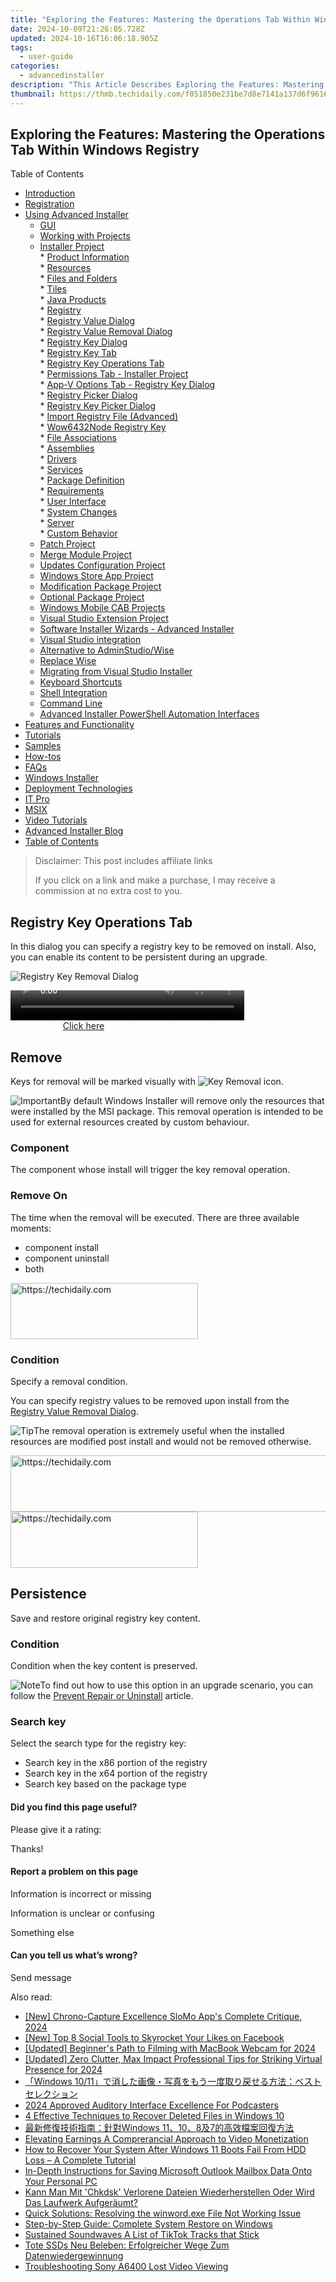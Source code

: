 ```yaml
---
title: "Exploring the Features: Mastering the Operations Tab Within Windows Registry"
date: 2024-10-09T21:26:05.728Z
updated: 2024-10-16T16:06:18.905Z
tags:
  - user-guide
categories:
  - advancedinstaller
description: "This Article Describes Exploring the Features: Mastering the Operations Tab Within Windows Registry"
thumbnail: https://thmb.techidaily.com/f051850e231be7d8e7141a137d6f961668fd1698700240c7348f6738ce5b4e95.jpg
---
```


## Exploring the Features: Mastering the Operations Tab Within Windows Registry

Table of Contents

* [Introduction](https://tools.techidaily.com/advancedinstaller/products/)
* [Registration](https://tools.techidaily.com/advancedinstaller/products/)
* [Using Advanced Installer](https://tools.techidaily.com/advancedinstaller/products/)  
   * [GUI](https://tools.techidaily.com/advancedinstaller/products/)  
   * [Working with Projects](https://tools.techidaily.com/advancedinstaller/products/)  
   * [Installer Project](https://tools.techidaily.com/advancedinstaller/products/)  
         * [Product Information](https://tools.techidaily.com/advancedinstaller/products/)  
         * [Resources](https://tools.techidaily.com/advancedinstaller/products/)  
                  * [Files and Folders](https://tools.techidaily.com/advancedinstaller/products/)  
                  * [Tiles](https://tools.techidaily.com/advancedinstaller/products/)  
                  * [Java Products](https://tools.techidaily.com/advancedinstaller/products/)  
                  * [Registry](https://tools.techidaily.com/advancedinstaller/products/)  
                              * [Registry Value Dialog](https://tools.techidaily.com/advancedinstaller/products/)  
                              * [Registry Value Removal Dialog](https://tools.techidaily.com/advancedinstaller/products/)  
                              * [Registry Key Dialog](https://tools.techidaily.com/advancedinstaller/products/)  
                                             * [Registry Key Tab](https://tools.techidaily.com/advancedinstaller/products/)  
                                             * [Registry Key Operations Tab](https://tools.techidaily.com/advancedinstaller/products/)  
                                             * [Permissions Tab - Installer Project](https://tools.techidaily.com/advancedinstaller/products/)  
                                             * [App-V Options Tab - Registry Key Dialog](https://tools.techidaily.com/advancedinstaller/products/)  
                              * [Registry Picker Dialog](https://tools.techidaily.com/advancedinstaller/products/)  
                              * [Registry Key Picker Dialog](https://tools.techidaily.com/advancedinstaller/products/)  
                              * [Import Registry File (Advanced)](https://www.advancedinstaller.com/user-guide/registry-import-file-advanced.html "Import Registry File (Advanced)")  
                              * [Wow6432Node Registry Key](https://tools.techidaily.com/advancedinstaller/products/)  
                  * [File Associations](https://tools.techidaily.com/advancedinstaller/products/)  
                  * [Assemblies](https://tools.techidaily.com/advancedinstaller/products/)  
                  * [Drivers](https://tools.techidaily.com/advancedinstaller/products/)  
                  * [Services](https://tools.techidaily.com/advancedinstaller/products/)  
         * [Package Definition](https://tools.techidaily.com/advancedinstaller/products/)  
         * [Requirements](https://tools.techidaily.com/advancedinstaller/products/)  
         * [User Interface](https://tools.techidaily.com/advancedinstaller/products/)  
         * [System Changes](https://tools.techidaily.com/advancedinstaller/products/)  
         * [Server](https://tools.techidaily.com/advancedinstaller/products/)  
         * [Custom Behavior](https://tools.techidaily.com/advancedinstaller/products/)  
   * [Patch Project](https://tools.techidaily.com/advancedinstaller/products/)  
   * [Merge Module Project](https://tools.techidaily.com/advancedinstaller/products/)  
   * [Updates Configuration Project](https://tools.techidaily.com/advancedinstaller/products/)  
   * [Windows Store App Project](https://tools.techidaily.com/advancedinstaller/products/)  
   * [Modification Package Project](https://tools.techidaily.com/advancedinstaller/products/)  
   * [Optional Package Project](https://tools.techidaily.com/advancedinstaller/products/)  
   * [Windows Mobile CAB Projects](https://tools.techidaily.com/advancedinstaller/products/)  
   * [Visual Studio Extension Project](https://tools.techidaily.com/advancedinstaller/products/)  
   * [Software Installer Wizards - Advanced Installer](https://tools.techidaily.com/advancedinstaller/products/)  
   * [Visual Studio integration](https://tools.techidaily.com/advancedinstaller/products/)  
   * [Alternative to AdminStudio/Wise](https://tools.techidaily.com/advancedinstaller/products/)  
   * [Replace Wise](https://tools.techidaily.com/advancedinstaller/products/)  
   * [Migrating from Visual Studio Installer](https://tools.techidaily.com/advancedinstaller/products/)  
   * [Keyboard Shortcuts](https://tools.techidaily.com/advancedinstaller/products/)  
   * [Shell Integration](https://tools.techidaily.com/advancedinstaller/products/)  
   * [Command Line](https://tools.techidaily.com/advancedinstaller/products/)  
   * [Advanced Installer PowerShell Automation Interfaces](https://tools.techidaily.com/advancedinstaller/products/)
* [Features and Functionality](https://tools.techidaily.com/advancedinstaller/products/)
* [Tutorials](https://tools.techidaily.com/advancedinstaller/products/)
* [Samples](https://tools.techidaily.com/advancedinstaller/products/)
* [How-tos](https://tools.techidaily.com/advancedinstaller/products/)
* [FAQs](https://tools.techidaily.com/advancedinstaller/products/)
* [Windows Installer](https://tools.techidaily.com/advancedinstaller/products/)
* [Deployment Technologies](https://tools.techidaily.com/advancedinstaller/products/)
* [IT Pro](https://tools.techidaily.com/advancedinstaller/products/)
* [MSIX](https://tools.techidaily.com/advancedinstaller/products/)
* [Video Tutorials](https://tools.techidaily.com/advancedinstaller/products/)
* [Advanced Installer Blog](https://tools.techidaily.com/advancedinstaller/products/)
* [Table of Contents](https://tools.techidaily.com/advancedinstaller/products/)

>  Disclaimer: This post includes affiliate links
>
>  If you click on a link and make a purchase, I may receive a commission at no extra cost to you.
>

## Registry Key Operations Tab

 In this dialog you can specify a registry key to be removed on install. Also, you can enable its content to be persistent during an upgrade.

![Registry Key Removal Dialog](https://cdn.advancedinstaller.com/img/dialog/registry-operations.png "Registry Key Removal Dialog")  

<!-- affiliate ads begin -->
<span id="1936838">
					<video width="374" height="48" style="cursor:pointer"
           poster="//a.impactradius-go.com/display-clicktoplayimage/1936838.png"
           onclick="if(!this.playClicked){this.play();this.setAttribute('controls',true);this.playClicked=true;}">
	   <source src="//a.impactradius-go.com/display-ad/18409-1936838">
	   <img src="//a.impactradius-go.com/display-clicktoplayimage/1936838.png" style="border: none; height: 100%; width: 100%; object-fit: contain">
	</video>
	<div style="width:234px;text-align:center"><a href="javascript:window.open(decodeURIComponent('https%3A%2F%2Fcoinrule.sjv.io%2Fc%2F5597632%2F1936838%2F18409'), '_blank');void(0);">Click here</a></div>
</span>
<img height="0" width="0" src="https://imp.pxf.io/i/5597632/1936838/18409" style="position:absolute;visibility:hidden;" border="0" />
<!-- affiliate ads end -->

## Remove

 Keys for removal will be marked visually with ![Key Removal](https://cdn.advancedinstaller.com/img/gfx/removal.png "Key Removal") icon.

![Important](https://cdn.advancedinstaller.com/svg/common/IconMessageInfo.svg)By default Windows Installer will remove only the resources that were installed by the MSI package. This removal operation is intended to be used for external resources created by custom behaviour.

### Component

 The component whose install will trigger the key removal operation. 

### Remove On

The time when the removal will be executed. There are three available moments: 

* component install
* component uninstall
* both

<!-- affiliate ads begin -->
<a href="https://aligracehair.sjv.io/c/5597632/2006914/19272" target="_top" id="2006914">
  <img src="//a.impactradius-go.com/display-ad/19272-2006914" border="0" alt="https://techidaily.com" width="300" height="90"/>
</a>
<img height="0" width="0" src="https://aligracehair.sjv.io/i/5597632/2006914/19272" style="position:absolute;visibility:hidden;" border="0" />
<!-- affiliate ads end -->

### Condition

Specify a removal condition.

You can specify registry values to be removed upon install from the [Registry Value Removal Dialog](https://tools.techidaily.com/advancedinstaller/products/).

![Tip](https://cdn.advancedinstaller.com/svg/common/IconMessageTip.svg)The removal operation is extremely useful when the installed resources are modified post install and would not be removed otherwise.

<!-- affiliate ads begin -->
<a href="https://imp.i357552.net/c/5597632/863035/11832" target="_top" id="863035">
  <img src="//a.impactradius-go.com/display-ad/11832-863035" border="0" alt="https://techidaily.com" width="728" height="90"/>
</a>
<img height="0" width="0" src="https://imp.i357552.net/i/5597632/863035/11832" style="position:absolute;visibility:hidden;" border="0" />
<!-- affiliate ads end -->

<!-- affiliate ads begin -->
<a href="https://wigfever.sjv.io/c/5597632/1995803/22899" target="_top" id="1995803">
  <img src="//a.impactradius-go.com/display-ad/22899-1995803" border="0" alt="https://techidaily.com" width="300" height="90"/>
</a>
<img height="0" width="0" src="https://wigfever.sjv.io/i/5597632/1995803/22899" style="position:absolute;visibility:hidden;" border="0" />
<!-- affiliate ads end -->

## Persistence

Save and restore original registry key content.

### Condition

Condition when the key content is preserved.

![Note](https://cdn.advancedinstaller.com/svg/common/IconMessageNote.svg)To find out how to use this option in an upgrade scenario, you can follow the [Prevent Repair or Uninstall](https://tools.techidaily.com/advancedinstaller/products/) article.

### Search key

Select the search type for the registry key:

* Search key in the x86 portion of the registry
* Search key in the x64 portion of the registry
* Search key based on the package type

#### Did you find this page useful?

Please give it a rating:

 Thanks!

#### Report a problem on this page

Information is incorrect or missing

Information is unclear or confusing

Something else

#### Can you tell us what’s wrong?

Send message

<ins class="adsbygoogle"
     style="display:block"
     data-ad-format="autorelaxed"
     data-ad-client="ca-pub-7571918770474297"
     data-ad-slot="1223367746"></ins>

<ins class="adsbygoogle"
     style="display:block"
     data-ad-client="ca-pub-7571918770474297"
     data-ad-slot="8358498916"
     data-ad-format="auto"
     data-full-width-responsive="true"></ins>

<span class="atpl-alsoreadstyle">Also read:</span>
<div><ul>
<li><a href="https://extra-hints.techidaily.com/new-chrono-capture-excellence-slomo-apps-complete-critique-2024/"><u>[New] Chrono-Capture Excellence SloMo App's Complete Critique, 2024</u></a></li>
<li><a href="https://facebook-video-content.techidaily.com/new-top-8-social-tools-to-skyrocket-your-likes-on-facebook/"><u>[New] Top 8 Social Tools to Skyrocket Your Likes on Facebook</u></a></li>
<li><a href="https://screen-video-capture.techidaily.com/updated-beginners-path-to-filming-with-macbook-webcam-for-2024/"><u>[Updated] Beginner's Path to Filming with MacBook Webcam for 2024</u></a></li>
<li><a href="https://video-screen-grab.techidaily.com/updated-zero-clutter-max-impact-professional-tips-for-striking-virtual-presence-for-2024/"><u>[Updated] Zero Clutter, Max Impact Professional Tips for Striking Virtual Presence for 2024</u></a></li>
<li><a href="https://fox-triigers.techidaily.com/1728497344339-windows-1011/"><u>「Windows 10/11」で消した画像・写真をもう一度取り戻せる方法：ベストセレクション</u></a></li>
<li><a href="https://extra-hints.techidaily.com/2024-approved-auditory-interface-excellence-for-podcasters/"><u>2024 Approved Auditory Interface Excellence For Podcasters</u></a></li>
<li><a href="https://fox-triigers.techidaily.com/4-effective-techniques-to-recover-deleted-files-in-windows-10/"><u>4 Effective Techniques to Recover Deleted Files in Windows 10</u></a></li>
<li><a href="https://fox-triigers.techidaily.com/1728480852529-windows-111087/"><u>最新修復技術指南：針對Windows 11、10、8及7的高效檔案回復方法</u></a></li>
<li><a href="https://vimeo-videos.techidaily.com/elevating-earnings-a-comprerancial-approach-to-video-monetization/"><u>Elevating Earnings A Comprerancial Approach to Video Monetization</u></a></li>
<li><a href="https://fox-triigers.techidaily.com/how-to-recover-your-system-after-windows-11-boots-fail-from-hdd-loss-a-complete-tutorial/"><u>How to Recover Your System After Windows 11 Boots Fail From HDD Loss – A Complete Tutorial</u></a></li>
<li><a href="https://fox-triigers.techidaily.com/in-depth-instructions-for-saving-microsoft-outlook-mailbox-data-onto-your-personal-pc/"><u>In-Depth Instructions for Saving Microsoft Outlook Mailbox Data Onto Your Personal PC</u></a></li>
<li><a href="https://fox-triigers.techidaily.com/kann-man-mit-chkdsk-verlorene-dateien-wiederherstellen-oder-wird-das-laufwerk-aufgeraumt/"><u>Kann Man Mit 'Chkdsk' Verlorene Dateien Wiederherstellen Oder Wird Das Laufwerk Aufgeräumt?</u></a></li>
<li><a href="https://program-issues.techidaily.com/quick-solutions-resolving-the-winwordexe-file-not-working-issue/"><u>Quick Solutions: Resolving the winword.exe File Not Working Issue</u></a></li>
<li><a href="https://fox-triigers.techidaily.com/step-by-step-guide-complete-system-restore-on-windows/"><u>Step-by-Step Guide: Complete System Restore on Windows</u></a></li>
<li><a href="https://tiktok-videos.techidaily.com/sustained-soundwaves-a-list-of-tiktok-tracks-that-stick/"><u>Sustained Soundwaves A List of TikTok Tracks that Stick</u></a></li>
<li><a href="https://fox-triigers.techidaily.com/tote-ssds-neu-beleben-erfolgreicher-wege-zum-datenwiedergewinnung/"><u>Tote SSDs Neu Beleben: Erfolgreicher Wege Zum Datenwiedergewinnung</u></a></li>
<li><a href="https://extra-resources.techidaily.com/troubleshooting-sony-a6400-lost-video-viewing/"><u>Troubleshooting Sony A6400 Lost Video Viewing</u></a></li>
</ul></div>

